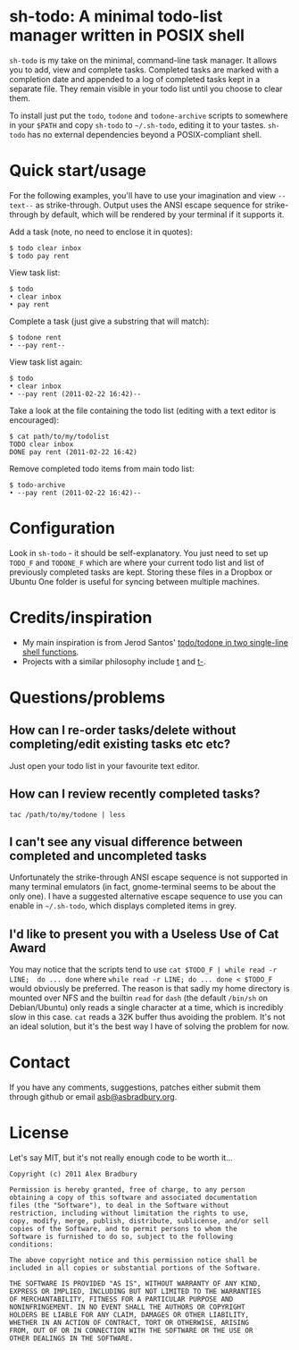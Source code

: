 # sh-todo: A minimal todo-list manager written in POSIX shell

`sh-todo` is my take on the minimal, command-line task manager. It allows you 
to add, view and complete tasks. Completed tasks are marked with a completion 
date and appended to a log of completed tasks kept in a separate file. They 
remain visible in your todo list until you choose to clear them.

To install just put the `todo`, `todone` and `todone-archive` scripts to 
somewhere in your `$PATH` and copy `sh-todo` to `~/.sh-todo`, editing it to 
your tastes. `sh-todo` has no external dependencies beyond a POSIX-compliant 
shell.

# Quick start/usage

For the following examples, you'll have to use your imagination and view 
`--text--` as strike-through. Output uses the ANSI escape sequence for 
strike-through by default, which will be rendered by your terminal if it supports it.

Add a task (note, no need to enclose it in quotes):

    $ todo clear inbox
    $ todo pay rent

View task list:

    $ todo
    • clear inbox
    • pay rent

Complete a task (just give a substring that will match):

    $ todone rent
    • --pay rent--

View task list again:

    $ todo
    • clear inbox
    • --pay rent (2011-02-22 16:42)--

Take a look at the file containing the todo list (editing with a text editor 
is encouraged):

    $ cat path/to/my/todolist
    TODO clear inbox
    DONE pay rent (2011-02-22 16:42)

Remove completed todo items from main todo list:

    $ todo-archive
    • --pay rent (2011-02-22 16:42)--

# Configuration

Look in `sh-todo` - it should be self-explanatory. You just need to set up 
`TODO_F` and `TODONE_F` which are where your current todo list and list of 
previously completed tasks are kept. Storing these files in a Dropbox or 
Ubuntu One folder is useful for syncing between multiple machines.

# Credits/inspiration

* My main inspiration is from Jerod Santos' [todo/todone in two single-line shell functions](http://blog.jerodsanto.net/2010/12/minimally-awesome-todos/).
* Projects with a similar philosophy include [t](http://stevelosh.com/projects/t/) and [t-](http://www.penzba.co.uk/t-/).

# Questions/problems

## How can I re-order tasks/delete without completing/edit existing tasks etc etc?

Just open your todo list in your favourite text editor.

## How can I review recently completed tasks?

`tac /path/to/my/todone | less`

## I can't see any visual difference between completed and uncompleted tasks

Unfortunately the strike-through ANSI escape sequence is not supported in many 
terminal emulators (in fact, gnome-terminal seems to be about the only one). I 
have a suggested alternative escape sequence to use you can enable in 
`~/.sh-todo`, which displays completed items in grey.

## I'd like to present you with a Useless Use of Cat Award

You may notice that the scripts tend to use `cat $TODO_F | while read -r LINE; 
do ... done` where `while read -r LINE; do ... done < $TODO_F` would obviously 
be preferred. The reason is that sadly my home directory is mounted over NFS 
and the builtin `read` for `dash` (the default `/bin/sh` on Debian/Ubuntu) 
only reads a single character at a time, which is incredibly slow in this 
case. `cat` reads a 32K buffer thus avoiding the problem. It's not an ideal 
solution, but it's the best way I have of solving the problem for now.

# Contact

If you have any comments, suggestions, patches either submit them through 
github or email <asb@asbradbury.org>.

# License

Let's say MIT, but it's not really enough code to be worth it...

    Copyright (c) 2011 Alex Bradbury

    Permission is hereby granted, free of charge, to any person
    obtaining a copy of this software and associated documentation
    files (the "Software"), to deal in the Software without
    restriction, including without limitation the rights to use,
    copy, modify, merge, publish, distribute, sublicense, and/or sell
    copies of the Software, and to permit persons to whom the
    Software is furnished to do so, subject to the following
    conditions:

    The above copyright notice and this permission notice shall be
    included in all copies or substantial portions of the Software.

    THE SOFTWARE IS PROVIDED "AS IS", WITHOUT WARRANTY OF ANY KIND,
    EXPRESS OR IMPLIED, INCLUDING BUT NOT LIMITED TO THE WARRANTIES
    OF MERCHANTABILITY, FITNESS FOR A PARTICULAR PURPOSE AND
    NONINFRINGEMENT. IN NO EVENT SHALL THE AUTHORS OR COPYRIGHT
    HOLDERS BE LIABLE FOR ANY CLAIM, DAMAGES OR OTHER LIABILITY,
    WHETHER IN AN ACTION OF CONTRACT, TORT OR OTHERWISE, ARISING
    FROM, OUT OF OR IN CONNECTION WITH THE SOFTWARE OR THE USE OR
    OTHER DEALINGS IN THE SOFTWARE.
